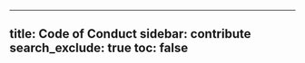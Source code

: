 <!--Code of Conduct-->
---
title: Code of Conduct
sidebar: contribute
search_exclude: true
toc: false
---
